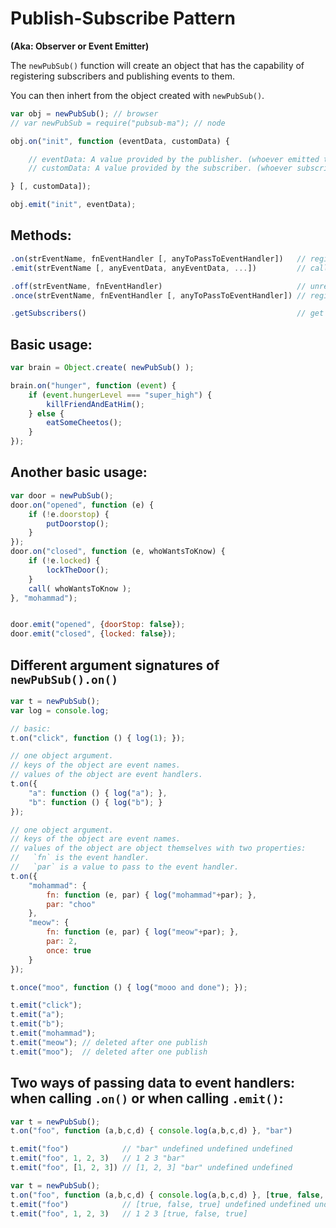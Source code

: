 
# Publish-Subscribe Pattern
**(Aka: Observer or Event Emitter)**

The `newPubSub()` function will create an object that has the capability of registering subscribers and publishing events to them.  

You can then inhert from the object created with `newPubSub()`.

```javascript
var obj = newPubSub(); // browser
// var newPubSub = require("pubsub-ma"); // node

obj.on("init", function (eventData, customData) {

    // eventData: A value provided by the publisher. (whoever emitted this event)
    // customData: A value provided by the subscriber. (whoever subscribed to this event)

} [, customData]);

obj.emit("init", eventData);
```

## Methods:
```javascript
.on(strEventName, fnEventHandler [, anyToPassToEventHandler])   // register an event handler to an event name.
.emit(strEventName [, anyEventData, anyEventData, ...])         // call all registered event handlers of an event name.

.off(strEventName, fnEventHandler)                              // unregister an event handler from an event name.
.once(strEventName, fnEventHandler [, anyToPassToEventHandler]) // register an event handler to be called only once.

.getSubscribers()                                               // get a list of all subscribers.
```

## Basic usage:
```javascript
var brain = Object.create( newPubSub() );

brain.on("hunger", function (event) {
    if (event.hungerLevel === "super_high") {
        killFriendAndEatHim();
    } else {
        eatSomeCheetos();
    }
});

```

## Another basic usage:
```javascript
var door = newPubSub();
door.on("opened", function (e) {
    if (!e.doorstop) {
        putDoorstop();
    }
});
door.on("closed", function (e, whoWantsToKnow) {
    if (!e.locked) {
        lockTheDoor();
    }
    call( whoWantsToKnow );
}, "mohammad");


door.emit("opened", {doorStop: false});
door.emit("closed", {locked: false});
```

## Different argument signatures of `newPubSub().on()`
```javascript
var t = newPubSub();
var log = console.log;

// basic:
t.on("click", function () { log(1); });

// one object argument.
// keys of the object are event names.
// values of the object are event handlers.
t.on({
    "a": function () { log("a"); },
    "b": function () { log("b"); }
});

// one object argument.
// keys of the object are event names.
// values of the object are object themselves with two properties:
//   `fn` is the event handler.
//   `par` is a value to pass to the event handler.
t.on({
    "mohammad": {
        fn: function (e, par) { log("mohammad"+par); },
        par: "choo"
    },
    "meow": {
        fn: function (e, par) { log("meow"+par); },
        par: 2,
        once: true
    }
});

t.once("moo", function () { log("mooo and done"); });

t.emit("click");
t.emit("a");
t.emit("b");
t.emit("mohammad");
t.emit("meow"); // deleted after one publish
t.emit("moo");  // deleted after one publish
```


## Two ways of passing data to event handlers: when calling `.on()` or when calling `.emit()`:
```javascript
var t = newPubSub();
t.on("foo", function (a,b,c,d) { console.log(a,b,c,d) }, "bar")

t.emit("foo")            // "bar" undefined undefined undefined
t.emit("foo", 1, 2, 3)   // 1 2 3 "bar"
t.emit("foo", [1, 2, 3]) // [1, 2, 3] "bar" undefined undefined

var t = newPubSub();
t.on("foo", function (a,b,c,d) { console.log(a,b,c,d) }, [true, false, true])
t.emit("foo")            // [true, false, true] undefined undefined undefined
t.emit("foo", 1, 2, 3)   // 1 2 3 [true, false, true]
```

